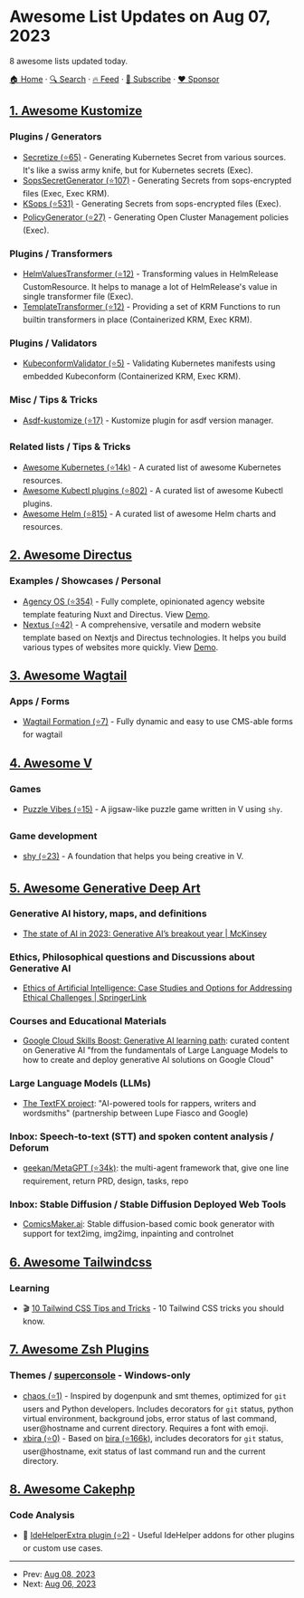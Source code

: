 # Awesome List Updates on Aug 07, 2023

8 awesome lists updated today.

[🏠 Home](/README.md) · [🔍 Search](https://www.trackawesomelist.com/search/) · [🔥 Feed](https://www.trackawesomelist.com/rss.xml) · [📮 Subscribe](https://trackawesomelist.us17.list-manage.com/subscribe?u=d2f0117aa829c83a63ec63c2f&id=36a103854c) · [❤️  Sponsor](https://github.com/sponsors/theowenyoung)



## [1. Awesome Kustomize](/content/aabouzaid/awesome-kustomize/README.md)

### Plugins / Generators

*   [Secretize (⭐65)](https://github.com/bbl/secretize) - Generating Kubernetes Secret from various sources. It's like a swiss army knife, but for Kubernetes secrets (Exec).
*   [SopsSecretGenerator (⭐107)](https://github.com/goabout/kustomize-sopssecretgenerator/) - Generating Secrets from sops-encrypted files (Exec, Exec KRM).
*   [KSops (⭐531)](https://github.com/viaduct-ai/kustomize-sops) - Generating Secrets from sops-encrypted files (Exec).
*   [PolicyGenerator (⭐27)](https://github.com/open-cluster-management-io/policy-generator-plugin) - Generating Open Cluster Management policies (Exec).

### Plugins / Transformers

*   [HelmValuesTransformer (⭐12)](https://github.com/openinfradev/kustomize-helm-transformer) - Transforming values in HelmRelease CustomResource. It helps to manage a lot of HelmRelease's value in single transformer file (Exec).
*   [TemplateTransformer (⭐12)](https://github.com/joshdk/template-transformer) - Providing a set of KRM Functions to run builtin transformers in place (Containerized KRM, Exec KRM).

### Plugins / Validators

*   [KubeconformValidator (⭐5)](https://github.com/aabouzaid/kustomize-kubeconformvalidator) - Validating Kubernetes manifests using embedded Kubeconform (Containerized KRM, Exec KRM).

### Misc / Tips & Tricks

*   [Asdf-kustomize (⭐17)](https://github.com/Banno/asdf-kustomize) - Kustomize plugin for asdf version manager.

### Related lists / Tips & Tricks

*   [Awesome Kubernetes (⭐14k)](https://github.com/ramitsurana/awesome-kubernetes) - A curated list of awesome Kubernetes resources.
*   [Awesome Kubectl plugins (⭐802)](https://github.com/ishantanu/awesome-kubectl-plugins) - A curated list of awesome Kubectl plugins.
*   [Awesome Helm (⭐815)](https://github.com/cdwv/awesome-helm) - A curated list of awesome Helm charts and resources.

## [2. Awesome Directus](/content/directus-community/awesome-directus/README.md)

### Examples / Showcases / Personal

*   [Agency OS (⭐354)](https://github.com/directus-community/agency-os) - Fully complete, opinionated agency website template featuring Nuxt and Directus. View [Demo](https://www.agencyos.dev/).
*   [Nextus (⭐42)](https://github.com/luochuanyuewu/nextus) - A comprehensive, versatile and modern website template based on Nextjs and Directus technologies. It helps you build various types of websites more quickly. View [Demo](https://nextus.vercel.app/en).

## [3. Awesome Wagtail](/content/springload/awesome-wagtail/README.md)

### Apps / Forms

*   [Wagtail Formation (⭐7)](https://github.com/mwesterhof/wagtail_formation) - Fully dynamic and easy to use CMS-able forms for wagtail

## [4. Awesome V](/content/vlang/awesome-v/README.md)

### Games

*   [Puzzle Vibes (⭐15)](https://github.com/Larpon/puzzle_vibes) - A jigsaw-like puzzle game written in V using `shy`.

### Game development

*   [shy (⭐23)](https://github.com/Larpon/shy) - A foundation that helps you being creative in V.

## [5. Awesome Generative Deep Art](/content/filipecalegario/awesome-generative-deep-art/README.md)

### Generative AI history, maps, and definitions

*   [The state of AI in 2023: Generative AI’s breakout year | McKinsey](https://www.mckinsey.com/capabilities/quantumblack/our-insights/the-state-of-ai-in-2023-generative-ais-breakout-year#/)

### Ethics, Philosophical questions and Discussions about Generative AI

*   [Ethics of Artificial Intelligence: Case Studies and Options for Addressing Ethical Challenges | SpringerLink](https://link.springer.com/book/10.1007/978-3-031-17040-9)

### Courses and Educational Materials

*   [Google Cloud Skills Boost: Generative AI learning path](https://www.cloudskillsboost.google/journeys/118): curated content on Generative AI "from the fundamentals of Large Language Models to how to create and deploy generative AI solutions on Google Cloud"

### Large Language Models (LLMs)

*   [The TextFX project](https://textfx.withgoogle.com/): "AI-powered tools for rappers, writers and wordsmiths" (partnership between Lupe Fiasco and Google)

### Inbox: Speech-to-text (STT) and spoken content analysis / Deforum

*   [geekan/MetaGPT (⭐34k)](https://github.com/geekan/MetaGPT): the multi-agent framework that, give one line requirement, return PRD, design, tasks, repo

### Inbox: Stable Diffusion / Stable Diffusion Deployed Web Tools

*   [ComicsMaker.ai](https://www.comicsmaker.ai): Stable diffusion-based comic book generator with support for text2img, img2img, inpainting and controlnet

## [6. Awesome Tailwindcss](/content/aniftyco/awesome-tailwindcss/README.md)

### Learning

*   🎬 [10 Tailwind CSS Tips and Tricks](https://www.youtube.com/watch?v=aSlK3GhRuXA) - 10 Tailwind CSS tricks you should know.

## [7. Awesome Zsh Plugins](/content/unixorn/awesome-zsh-plugins/README.md)

### Themes / [superconsole](https://github.com/alexchmykhalo/superconsole) - Windows-only

*   [chaos (⭐1)](https://github.com/kusamaxi/chaos-zsh) - Inspired by dogenpunk and smt themes, optimized for `git` users and Python developers. Includes decorators for `git` status, python virtual environment, background jobs, error status of last command, user\@hostname and current directory. Requires a font with emoji.
*   [xbira (⭐0)](https://github.com/ITAxReal/xbira) - Based on [bira (⭐166k)](https://github.com/ohmyzsh/ohmyzsh/blob/master/themes/bira.zsh-theme), includes decorators for `git` status, user\@hostname, exit status of last command run and the current directory.

## [8. Awesome Cakephp](/content/FriendsOfCake/awesome-cakephp/README.md)

### Code Analysis

*   🍰 [IdeHelperExtra plugin (⭐2)](https://github.com/dereuromark/cakephp-ide-helper-extra) - Useful IdeHelper addons for other plugins or custom use cases.

---

- Prev: [Aug 08, 2023](/content/2023/08/08/README.md)
- Next: [Aug 06, 2023](/content/2023/08/06/README.md)